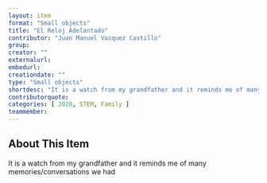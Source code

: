 ```yaml
---
layout: item
format: "Small objects"
title: "El Reloj Adelantado"
contributor: "Juan Manuel Vazquez Castillo"
group: 
creator: ""
externalurl: 
embedurl: 
creationdate: ""
type: "Small objects"
shortdesc: "It is a watch from my grandfather and it reminds me of many memories/conversations we had"
contributorquote: 
categories: [ 2020, STEM, Family ]
teammember: 
---
```


## About This Item

It is a watch from my grandfather and it reminds me of many memories/conversations we had


